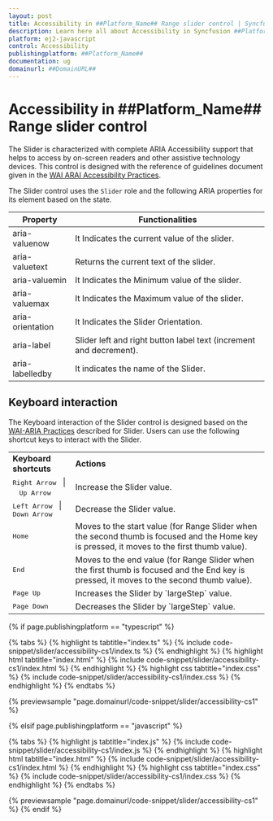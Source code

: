 ```yaml
---
layout: post
title: Accessibility in ##Platform_Name## Range slider control | Syncfusion
description: Learn here all about Accessibility in Syncfusion ##Platform_Name## Range slider control of Syncfusion Essential JS 2 and more.
platform: ej2-javascript
control: Accessibility 
publishingplatform: ##Platform_Name##
documentation: ug
domainurl: ##DomainURL##
---
```


# Accessibility in ##Platform_Name## Range slider control

The Slider is characterized with complete ARIA Accessibility support that helps to access by on-screen readers and other assistive technology devices. This control is designed with the reference of guidelines document given in the [WAI ARAI Accessibility Practices](https://www.w3.org/TR/wai-aria-practices/#slider).

The Slider control uses the `Slider` role and the following ARIA properties for its element based on the state.

| **Property** | **Functionalities** |
| --- | --- |
| aria-valuenow | It Indicates the current value of the slider. |
| aria-valuetext | Returns the current text of the slider. |
| aria-valuemin | It Indicates the Minimum value of the slider. |
| aria-valuemax | It Indicates the Maximum value of the slider. |
| aria-orientation | It Indicates the Slider Orientation. |
| aria-label | Slider left and right button label text (increment and decrement). |
| aria-labelledby | It indicates the name of the Slider. |

## Keyboard interaction

The Keyboard interaction of the Slider control is designed based on the [WAI-ARIA Practices](https://www.w3.org/TR/wai-aria-practices/#slider ) described for Slider. Users can use the following shortcut keys to interact with the Slider.

<!-- markdownlint-disable MD033 -->
<table>
<tr>
<td>
<b>Keyboard shortcuts</b></td><td>
<b>Actions</b></td></tr>
<tr>
<td>
<kbd>Right Arrow</kbd>&nbsp;&nbsp; &#124;&nbsp;&nbsp; <kbd>Up Arrow</kbd></td><td>
Increase the Slider value.
</td></tr>
<tr>
<td>
<kbd>Left Arrow</kbd>&nbsp;&nbsp; &#124;&nbsp;&nbsp; <kbd>Down Arrow</kbd></td><td>
Decrease the Slider value.</td></tr>
<tr>
<td>
<kbd>Home</kbd></td><td>
Moves to the start value (for Range Slider when the second thumb is focused and the Home key is pressed, it moves to the first thumb value).</td></tr>
<tr>
<td>
<kbd>End</kbd></td><td>
Moves to the end value (for Range Slider when the first thumb is focused and the End key is pressed, it moves to the second thumb value).</td></tr>
<tr>
<td>
<kbd>Page Up</kbd></td><td>
Increases the Slider by `largeStep` value.</td></tr>
<tr>
<td>
<kbd>Page Down</kbd></td><td>
Decreases the Slider by `largeStep` value.</td></tr>
</table>

{% if page.publishingplatform == "typescript" %}

 {% tabs %}
{% highlight ts tabtitle="index.ts" %}
{% include code-snippet/slider/accessibility-cs1/index.ts %}
{% endhighlight %}
{% highlight html tabtitle="index.html" %}
{% include code-snippet/slider/accessibility-cs1/index.html %}
{% endhighlight %}
{% highlight css tabtitle="index.css" %}
{% include code-snippet/slider/accessibility-cs1/index.css %}
{% endhighlight %}
{% endtabs %}
        
{% previewsample "page.domainurl/code-snippet/slider/accessibility-cs1" %}

{% elsif page.publishingplatform == "javascript" %}

{% tabs %}
{% highlight js tabtitle="index.js" %}
{% include code-snippet/slider/accessibility-cs1/index.js %}
{% endhighlight %}
{% highlight html tabtitle="index.html" %}
{% include code-snippet/slider/accessibility-cs1/index.html %}
{% endhighlight %}
{% highlight css tabtitle="index.css" %}
{% include code-snippet/slider/accessibility-cs1/index.css %}
{% endhighlight %}
{% endtabs %}

{% previewsample "page.domainurl/code-snippet/slider/accessibility-cs1" %}
{% endif %}